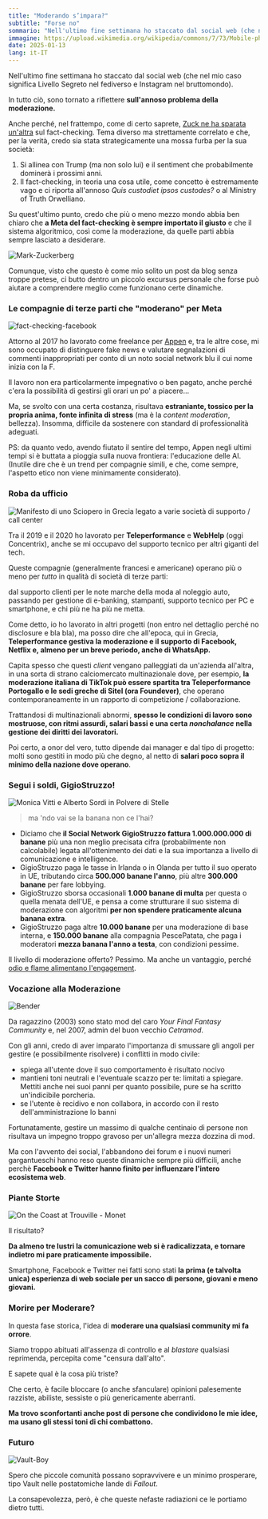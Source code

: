 ```yaml
---
title: "Moderando s’impara?"
subtitle: "Forse no"
sommario: "Nell'ultimo fine settimana ho staccato dal social web (che nel mio caso significa Livello Segreto nel fediverso e Instagram nel bruttomondo)..."
immagine: https://upload.wikimedia.org/wikipedia/commons/7/73/Mobile-phone-426559_1920.jpg
date: 2025-01-13
lang: it-IT
---
```


Nell'ultimo fine settimana ho staccato dal social web (che nel mio caso significa Livello Segreto nel fediverso e Instagram nel bruttomondo).

In tutto ciò, sono tornato a riflettere **sull'annoso problema della moderazione.** 

Anche perché, nel frattempo, come di certo saprete, [Zuck ne ha sparata un'altra](https://apnews.com/article/meta-facts-trump-musk-community-notes-413b8495939a058ff2d25fd23f2e0f43) sul fact-checking. Tema diverso ma strettamente correlato e che, per la verità, credo sia stata strategicamente una mossa furba per la sua società: 

1. Si allinea con Trump (ma non solo lui) e il sentiment che probabilmente dominerà i prossimi anni.
2. Il fact-checking, in teoria una cosa utile, come concetto è estremamente vago e ci riporta all'annoso _Quis custodiet ipsos custodes?_ o al Ministry of Truth Orwelliano.

Su quest'ultimo punto, credo che più o meno mezzo mondo abbia ben chiaro che **a Meta del fact-checking è sempre importato il giusto** e che il sistema algoritmico, così come la moderazione, da quelle parti abbia sempre lasciato a desiderare. 

![Mark-Zuckerberg](https://i2-prod.mirror.co.uk/incoming/article12343355.ece/ALTERNATES/s1200/Untitled-design-10.jpg)

Comunque, visto che questo è come mio solito un post da blog senza troppe pretese, ci butto dentro un piccolo excursus personale che forse può aiutare a comprendere meglio come funzionano certe dinamiche.

### Le compagnie di terze parti che "moderano" per Meta

![fact-checking-facebook](https://i.cbc.ca/1.5230628.1564513518!/fileImage/httpImage/image.jpg_gen/derivatives/original_1180/fact-check-warning-on-facebook.jpg)

Attorno al 2017 ho lavorato come freelance per [Appen](https://en.wikipedia.org/wiki/Appen_(company)) e, tra le altre cose, mi sono occupato di distinguere fake news e valutare segnalazioni di commenti inappropriati per conto di un noto social network blu il cui nome inizia con la F.

Il lavoro non era particolarmente impegnativo o ben pagato, anche perché c'era la possibilità di gestirsi gli orari un po' a piacere...

Ma, se svolto con una certa costanza, risultava **estraniante, tossico per la propria anima, fonte infinita di stress** (ma è la _content moderation_, bellezza). Insomma, difficile da sostenere con standard di professionalità adeguati.

PS: da quanto vedo, avendo fiutato il sentire del tempo, Appen negli ultimi tempi si è buttata a pioggia sulla nuova frontiera: l'educazione delle AI. (Inutile dire che è un trend per compagnie simili, e che, come sempre, l'aspetto etico non viene minimamente considerato).


### Roba da ufficio

![Manifesto di uno Sciopero in Grecia legato a varie società di supporto / call center](https://pamehellas.gr/wp-content/uploads/2024/02/2ndcall-center-strike.jpg)

Tra il 2019 e il 2020 ho lavorato per **Teleperformance** e **WebHelp** (oggi Concentrix), anche se mi occupavo del supporto tecnico per altri giganti del tech.

Queste compagnie (generalmente francesi e americane) operano più o meno per _tutto_ in qualità di società di terze parti: 

dal supporto clienti per le note marche della moda al noleggio auto, passando per gestione di e-banking, stampanti, supporto tecnico per PC e smartphone, e chi più ne ha più ne metta.

Come detto, io ho lavorato in altri progetti (non entro nel dettaglio perché no disclosure e bla bla), ma posso dire che all'epoca, qui in Grecia, **Teleperformance gestiva la moderazione e il supporto di Facebook, Netflix e, almeno per un breve periodo, anche di WhatsApp.** 

Capita spesso che questi _client_ vengano palleggiati da un'azienda all'altra, in una sorta di strano calciomercato multinazionale dove, per esempio, **la moderazione italiana di TikTok può essere spartita tra Teleperformance Portogallo e le sedi greche di Sitel (ora Foundever)**, che operano contemporaneamente in un rapporto di competizione / collaborazione.

Trattandosi di multinazionali abnormi, **spesso le condizioni di lavoro sono mostruose, con ritmi assurdi, salari bassi e una certa _nonchalance_ nella gestione dei diritti dei lavoratori.**

Poi certo, a onor del vero, tutto dipende dai manager e dal tipo di progetto: molti sono gestiti in modo più che degno, al netto di **salari poco sopra il minimo della nazione dove operano**.

### Segui i soldi, GigioStruzzo!

![Monica Vitti e Alberto Sordi in Polvere di Stelle](https://m.media-amazon.com/images/M/MV5BZmI2YWMwYzYtN2Q4Mi00YzYyLTllZGUtMzk2ZGQxZDcwNDA4XkEyXkFqcGc@._V1_FMjpg_UX845_.jpg)

> ma 'ndo vai se la banana non ce l'hai?

- Diciamo che **il Social Network GigioStruzzo fattura 1.000.000.000 di banane** più una non meglio precisata cifra (probabilmente non calcolabile) legata all'ottenimento dei dati e la sua importanza a livello di comunicazione e intelligence.
- GigioStruzzo paga le tasse in Irlanda o in Olanda per tutto il suo operato in UE, tributando circa **500.000 banane l'anno**, più altre **300.000 banane** per fare lobbying.
- GigioStruzzo sborsa occasionali **1.000 banane di multa** per questa o quella menata dell'UE, e pensa a come strutturare il suo sistema di moderazione con algoritmi **per non spendere praticamente alcuna banana extra**.
- GigioStruzzo paga altre **10.000 banane** per una moderazione di base interna, e **150.000 banane** alla compagnia PescePatata, che paga i moderatori **mezza banana l'anno a testa**, con condizioni pessime.

Il livello di moderazione offerto? Pessimo. Ma anche un vantaggio, perché [odio e flame alimentano l'engagement](https://www.sciencedirect.com/science/article/pii/S2405844023093994).


### Vocazione alla Moderazione

![Bender](https://c.tenor.com/8rtkhH9zsacAAAAM/futurama-escape.gif)

Da ragazzino (2003) sono stato mod del caro _Your Final Fantasy Community_ e, nel 2007, admin del buon vecchio _Cetramod_.

Con gli anni, credo di aver imparato l'importanza di smussare gli angoli per gestire (e possibilmente risolvere) i conflitti in modo civile:

- spiega all'utente dove il suo comportamento è risultato nocivo
- mantieni toni neutrali e l'eventuale scazzo per te: limitati a spiegare. Mettiti anche nei suoi panni per quanto possibile, pure se ha scritto un'indicibile porcheria.
- se l'utente è recidivo e non collabora, in accordo con il resto dell'amministrazione lo banni

Fortunatamente, gestire un massimo di qualche centinaio di persone non risultava un impegno troppo gravoso per un'allegra mezza dozzina di mod.

Ma con l'avvento dei social, l'abbandono dei forum e i nuovi numeri gargantueschi hanno reso queste dinamiche sempre più difficili, anche perchè **Facebook e Twitter hanno finito per influenzare l'intero ecosistema web**.

### Piante Storte 

![On the Coast at Trouville - Monet](https://www.artchive.com/wp-content/uploads/2024/03/on-the-coast-at-trouvilleclaude-monet-1881.jpg)

Il risultato? 

**Da almeno tre lustri la comunicazione web si è radicalizzata, e tornare indietro mi pare praticamente impossibile.**

Smartphone, Facebook e Twitter nei fatti sono stati **la prima (e talvolta unica) esperienza di web sociale per un sacco di persone, giovani e meno giovani.**

### Morire per Moderare?

In questa fase storica, l'idea di **moderare una qualsiasi community mi fa orrore**.

Siamo troppo abituati all'assenza di controllo e al _blastare_ qualsiasi reprimenda, percepita come "censura dall'alto".

E sapete qual è la cosa più triste? 

Che certo, è facile bloccare (o anche sfanculare) opinioni palesemente razziste, abiliste, sessiste o più genericamente aberranti.

**Ma trovo sconfortanti anche post di persone che condividono le mie idee, ma usano gli stessi toni di chi combattono.**

### Futuro

![Vault-Boy](https://upload.wikimedia.org/wikipedia/en/6/61/Vault_Boy_artwork.png)

Spero che piccole comunità possano sopravvivere e un minimo prosperare, tipo Vault nelle postatomiche lande di _Fallout_. 

La consapevolezza, però, è che queste nefaste radiazioni ce le portiamo dietro tutti.
